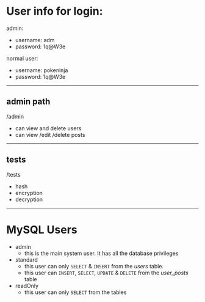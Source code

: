 # User info for login:

admin:
- username:  adm
- password: 1q@W3e

normal user:
- username: pokeninja
- password: 1q@W3e
  

***

## admin path
/admin
- can view and delete users
- can view /edit /delete posts

***
## tests
/tests
- hash
- encryption
- decryption
  
***
  
# MySQL Users

- admin
  - this is the main system user. It has all the database privileges
- standard
  - this user can only `SELECT` & `INSERT` from the *users* table.
  - this user can `INSERT`, `SELECT`, `UPDATE` & `DELETE` from the *user_posts* table
- readOnly
  - this user can only `SELECT` from the tables
